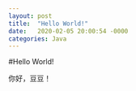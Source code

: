 ```yaml
---
layout: post
title:  "Hello World!"
date:   2020-02-05 20:00:54 -0000
categories: Java
---
```


#Hello World!

你好，豆豆！